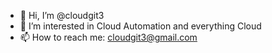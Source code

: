 - 👋 Hi, I’m @cloudgit3
- 👀 I’m interested in Cloud Automation and everything Cloud
- 📫 How to reach me: cloudgit3@gmail.com

<!---
cloudgit3/cloudgit3 is a ✨ special ✨ repository because its `README.md` (this file) appears on your GitHub profile.
You can click the Preview link to take a look at your changes.
--->
